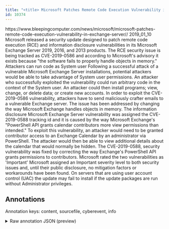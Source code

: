 ```yaml
---
title: "<title> Microsoft Patches Remote Code Execution Vulnerability in Exchange Server  </title>"
id: 10374
---
```


<title> Microsoft Patches Remote Code Execution Vulnerability in Exchange Server  </title>
<source> https://www.bleepingcomputer.com/news/microsoft/microsoft-patches-remote-code-execution-vulnerability-in-exchange-server// </source>
<date> 2019_01_10 </date>
<text>
Microsoft released a security update designed to patch remote code execution (RCE) and information disclosure vulnerabilities in its Microsoft Exchange Server 2019, 2016, and 2013 products.
The RCE security issue is being tracked as CVE-2019-0586 and according to Microsoft's advisory it exists because "the software fails to properly handle objects in memory."
Attackers can run code as System user
Following a successful attack of a vulnerable Microsoft Exchange Server installations, potential attackers would be able to take advantage of System user permissions.
    An attacker who successfully exploited the vulnerability could run arbitrary code in the context of the System user. An attacker could then install programs; view, change, or delete data; or create new accounts.
In order to exploit the CVE-2019-0586 vulnerability, attackers have to send maliciously crafter emails to a vulnerable Exchange server. The issue has been addressed by changing the way Microsoft Exchange handles objects in memory.
The information disclosure Microsoft Exchange Server vulnerability was assigned the CVE-2019-0588 tracking id and it is caused by the way Microsoft Exchange's "PowerShell API grants calendar contributors more view permissions than intended."
    To exploit this vulnerability, an attacker would need to be granted contributor access to an Exchange Calendar by an administrator via PowerShell. The attacker would then be able to view additional details about the calendar that would normally be hidden.
The CVE-2019-0588, security vulnerability was fixed by correcting the way Exchange's PowerShell API grants permissions to contributors.
Microsoft rated the two vulnerabilities as 'Important'
Microsoft assigned an Important severity level to both security issues and, until their public disclosure, no mitigation factors or workarounds have been found.
On servers that are using user account control (UAC) the update may fail to install if the update packages are run without Administrator privileges. 
</text>



## Annotations

Annotation keys: content, sourcefile, cyberevent, info

<details>
<summary>Raw annotation JSON (preview)</summary>

```json
{
  "content": "Microsoft released a security update designed to patch remote code execution (RCE) and information disclosure vulnerabilities in its Microsoft Exchange Server 2019, 2016, and 2013 products. The RCE security issue is being tracked as CVE-2019-0586 and according to Microsoft's advisory it exists because \"the software fails to properly handle objects in memory.\" Attackers can run code as System user Following a successful attack of a vulnerable Microsoft Exchange Server installations, potential attackers would be able to take advantage of System user permissions.     An attacker who successfully exploited the vulnerability could run arbitrary code in the context of the System user. An attacker could then install programs; view, change, or delete data; or create new accounts. In order to exploit the CVE-2019-0586 vulnerability, attackers have to send maliciously crafter emails to a vulnerable Exchange server. The issue has been addressed by changing the way Microsoft Exchange handles objects in memory. The information disclosure Microsoft Exchange Server vulnerability was assigned the CVE-2019-0588 tracking id and it is caused by the way Microsoft Exchange's \"PowerShell API grants calendar contributors more view permissions than intended.\"     To exploit this vulnerability, an attacker would need to be granted contributor access to an Exchange Calendar by an administrator via PowerShell. The attacker would then be able to view additional details about the calendar that would normally be hidden. The CVE-2019-0588, security vulnerability was fixed by correcting the way Exchange's PowerShell API grants permissions to contributors. Microsoft rated the two vulnerabilities as 'Important' Microsoft assigned an Important severity level to both security issues and, until their public disclosure, no mitigation factors or workarounds have been found. On servers that are using user account control (UAC) the update may fail to install if the update packages are run without Administrator privileges. ",
  "sourcefile": "10374.txt",
  "cyberevent": {
    "hopper": [
      {
        "index": 0,
        "relation": "Same",
        "events": [
          {
            "index": "E2",
            "type": "Vulnerability-related",
            "realis": "Actual",
            "nugget": {
              "startOffset": 49,
              "index": "T4",
              "endOffset": 54,
              "text": "patch"
            },
            "argument": [
              {
                "index": "T5",
                "text": "remote code execution (RCE)",
                "endOffset": 82,
                "role": {
                  "type": "Vulnerability"
                },
                "startOffset": 55,
                "type": "Vulnerability"
              },
              {
                "index": "T6",
                "text": "information disclosure vulnerabilities",
                "endOffset": 125,
                "role": {
                  "type": "Vulnerability"
                },
                "startOffset": 87,
                "type": "Vulnerability"
              },
              {
                "index": "T7",
                "external_reference": {
                  "dbpediaURI": "http://dbpedia.org/resource/Microsoft_Exchange_Server"
                },
                "endOffset": 188,
                "role": {
                  "type": "Vulnerable_System"
                },
                "text": "Microsoft Exchange Server 2019, 2016, and 2013 products",
                "startOffset": 133,
                "type": "System"
              }
            ],
            "subtype": "PatchVulnerability"
          },
          {
            "index": "E1",
            "type": "Vulnerability-related",
            "realis": "Actual",
            "nugget": {
              "startOffset": 10,
              "index": "T2",
              "endOffset": 18,
              "text": "released"
            },
            "argument": [
           
```
</details>
